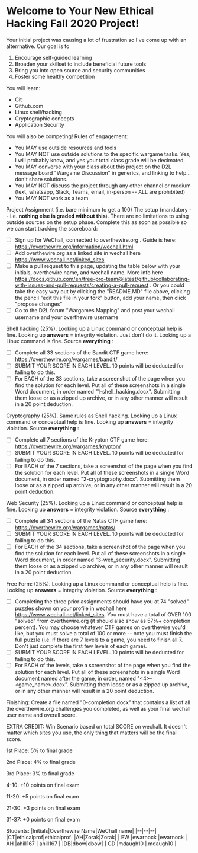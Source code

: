# Welcome to Your New Ethical Hacking Fall 2020 Project!

Your initial project was causing a lot of frustration so I've come up with an alterrnative.  Our goal is to

 1. Encourage self-guided learning
 2. Broaden your skillset to include beneficial future tools
 3. Bring you into open source and security communities
 4. Foster some healthy competition

You will learn:

 - Git
 - Github.com
 - Linux shell/hacking
 - Cryptographic concepts
 - Application Security

You will also be competing!  Rules of engagement:

 - You MAY use outside resources and tools
 - You MAY NOT use outside solutions to the specific wargame tasks.  Yes, I will probably know, and yes your total class grade will be decimated.  
 - You MAY converse with your class about this project on the D2L message board "Wargame Discussion" in generics, and linking to help... don't share solutions.
 - You MAY NOT discuss the project through any other channel or medium (text, whatsapp, Slack, Teams, email, in-person -- ALL are prohibited)
 - You MAY NOT work as a team

Project Assignment (i.e. bare minimum to get a 100)
The setup (mandatory -- i.e. **nothing else is graded without this**). There are no limitations to using outside sources on the setup phase.  Complete this as soon as possible so we can start tracking the scoreboard: 
 - [ ] Sign up for WeChall, connected to overthewire.org . Guide is here: https://overthewire.org/information/wechall.html
 - [ ] Add overthewire.org as a linked site in wechall here https://www.wechall.net/linked_sites
 - [ ] Make a pull request to this page, updating the table below with your initials, overthewire name, and wechall name.  More info here https://docs.github.com/en/free-pro-team@latest/github/collaborating-with-issues-and-pull-requests/creating-a-pull-request . Or you could take the easy way out by clicking the "README.MD" file above, clicking the pencil "edit this file in your fork" button, add your name, then click "propose changes"
 - [ ] Go to the D2L forum "Wargames Mapping" and post your wechall username and your overthewire username

Shell hacking (25%). Looking up a Linux command or conceptual help is fine.  Looking up **answers** = integrity violation.   Just don't do it.  Looking up a Linux command is fine.  Source **everything**   :

 - [ ] Complete all 33 sections of the Bandit CTF game here: https://overthewire.org/wargames/bandit/
 - [ ] SUBMIT YOUR SCORE IN EACH LEVEL.  10 points will be deducted for failing to do this.
 - [ ] For EACH of the 33 sections, take a screenshot of the page when you find the solution for each level.  Put all of these screenshots in a single Word document, in order named "1-shell_hacking.docx".  Submitting them loose or as a zipped up archive, or in any other manner will result in a 20 point deduction.

Cryptography (25%).  Same rules as Shell hacking.  Looking up a Linux command or conceptual help is fine.  Looking up **answers** = integrity violation.  Source **everything**   :
 - [ ] Complete all 7 sections of the Krypton CTF game here: https://overthewire.org/wargames/krypton/
 - [ ] SUBMIT YOUR SCORE IN EACH LEVEL.  10 points will be deducted for failing to do this.
 - [ ] For EACH of the 7 sections, take a screenshot of the page when you find the solution for each level.  Put all of these screenshots in a single Word document, in order named "2-cryptography.docx".  Submitting them loose or as a zipped up archive, or in any other manner will result in a 20 point deduction.

Web Security (25%).  Looking up a Linux command or conceptual help is fine.  Looking up **answers** = integrity violation. Source **everything**   :
 - [ ] Complete all 34 sections of the Natas CTF game here: https://overthewire.org/wargames/natas/
 - [ ] SUBMIT YOUR SCORE IN EACH LEVEL.  10 points will be deducted for failing to do this.
 - [ ] For EACH of the 34 sections, take a screenshot of the page when you find the solution for each level.  Put all of these screenshots in a single Word document, in order named "3-web_security.docx".  Submitting them loose or as a zipped up archive, or in any other manner will result in a 20 point deduction.

Free Form: (25%).  Looking up a Linux command or conceptual help is fine.  Looking up **answers** = integrity violation.   Source **everything**   :

 - [ ] Completing the three prior assignments should have you at 74 "solved" puzzles shown on your profile in wechall here https://www.wechall.net/linked_sites.  You must have a total of OVER 100 "solved" from overthewire.org (it should also show as 57%+ completion percent).  You may choose whatever CTF games on overthewire you'd like, but you must solve a total of 100 or more -- note you must finish the full puzzle (i.e. if there are 7 levels to a game, you need to finish all 7.  Don't just complete the first few levels of each game).
 - [ ]  SUBMIT YOUR SCORE IN EACH LEVEL.  10 points will be deducted for failing to do this.
 - [ ] For EACH of the levels, take a screenshot of the page when you find the solution for each level.  Put all of these screenshots in a single Word document named after the game, in order, named "<4>-<game_name>.docx".  Submitting them loose or as a zipped up archive, or in any other manner will result in a 20 point deduction.

Finishing: Create a file named "0-completion.docx" that contains a list of all the overthewire.org challenges you completed, as well as your final wechall user name and overall score.

EXTRA CREDIT: Win Scenario based on total SCORE on wechall.  It doesn't matter which sites you use, the only thing that matters will be the final score.

1st Place: 5% to final grade

2nd Place: 4% to final grade

3rd Place: 3% to final grade

4-10: +10 points on final exam

11-20: +5 points on final exam

21-30: +3 points on final exam

31-37: +0 points on final exam

Students:
|Initials|Overthewire Name|WeChall name|
|--|--|--|
|CT|ethicalprof|ethicalprof|
|AH|Zorak|Zorak|
| EW |ewarnock    |ewarnock
| AH |ahill167 | ahill167 |
|DB|dbow|dbow|
| GD |mdaugh10 | mdaugh10 |